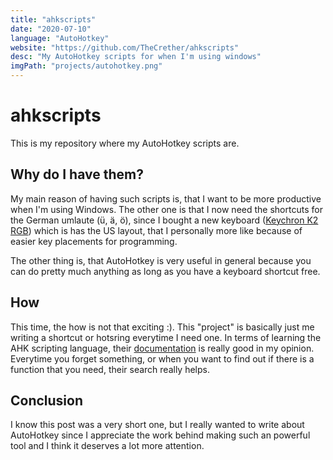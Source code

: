 ```yaml
---
title: "ahkscripts"
date: "2020-07-10"
language: "AutoHotkey"
website: "https://github.com/TheCrether/ahkscripts"
desc: "My AutoHotkey scripts for when I'm using windows"
imgPath: "projects/autohotkey.png"
---
```


# ahkscripts

This is my repository where my AutoHotkey scripts are.

## Why do I have them?

My main reason of having such scripts is, that I want to be more productive when I'm using Windows. The other one is that I now need the shortcuts for the German umlaute (ü, ä, ö), since I bought a new keyboard ([Keychron K2 RGB][1]) which is has the US layout, that I personally more like because of easier key placements for programming.

The other thing is, that AutoHotkey is very useful in general because you can do pretty much anything as long as you have a keyboard shortcut free.

## How

This time, the how is not that exciting :). This "project" is basically just me writing a shortcut or hotsring everytime I need one. In terms of learning the AHK scripting language, their [documentation][2] is really good in my opinion. Everytime you forget something, or when you want to find out if there is a function that you need, their search really helps.

## Conclusion

I know this post was a very short one, but I really wanted to write about AutoHotkey since I appreciate the work behind making such an powerful tool and I think it deserves a lot more attention.

[1]: https://www.keychron.com/products/keychron-k2-wireless-mechanical-keyboard
[2]: https://www.autohotkey.com/docs/AutoHotkey.htm
